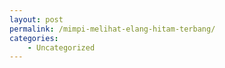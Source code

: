 ```yaml
---
layout: post
permalink: /mimpi-melihat-elang-hitam-terbang/
categories:
    - Uncategorized
---
```


